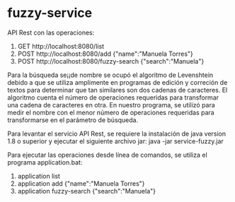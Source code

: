 # fuzzy-service

API Rest con las operaciones:
1) GET http://localhost:8080/list
2) POST http://localhost:8080/add  {\"name\":\"Manuela Torres\"}
3) POST http://localhost:8080/fuzzy-search {"search":"Manuela"}

Para la búsqueda se¡¡de nombre se ocupó el algoritmo de Levenshtein debido a que se utiliza amplimente en programas de edición y correción
de textos para determinar que tan similares son dos cadenas de caracteres. El algoritmo cuenta el número de operaciones requeridas para transformar una cadena de caracteres en otra. En nuestro programa, se utilizó para medir el nombre con el menor número de operaciones requeridas para transformarse en el parámetro de búsqueda.

Para levantar el servicio API Rest, se requiere la instalación de java version 1.8 o superior y ejecutar el siguiente archivo jar:
java -jar service-fuzzy.jar

Para ejecutar las operaciones desde línea de comandos, se utiliza el programa application.bat:
1) application list
2) application add {\"name\":\"Manuela Torres\"}
3) application fuzzy-search {\"search\":\"Manuela\"}
